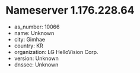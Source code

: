 # Nameserver 1.176.228.64

* as_number: 10066
* name: Unknown
* city: Gimhae
* country: KR
* organization: LG HelloVision Corp.
* version: Unknown
* dnssec: Unknown
